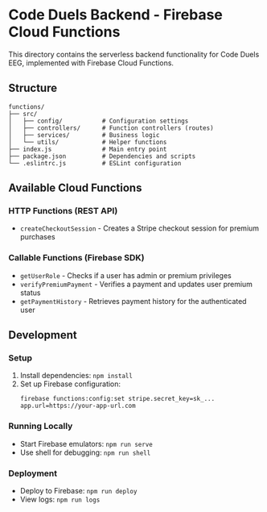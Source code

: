 # Code Duels Backend - Firebase Cloud Functions

This directory contains the serverless backend functionality for Code Duels EEG, implemented with Firebase Cloud Functions.

## Structure

```
functions/
├── src/
│   ├── config/           # Configuration settings
│   ├── controllers/      # Function controllers (routes)
│   ├── services/         # Business logic
│   └── utils/            # Helper functions
├── index.js              # Main entry point
├── package.json          # Dependencies and scripts
└── .eslintrc.js          # ESLint configuration
```

## Available Cloud Functions

### HTTP Functions (REST API)
- `createCheckoutSession` - Creates a Stripe checkout session for premium purchases

### Callable Functions (Firebase SDK)
- `getUserRole` - Checks if a user has admin or premium privileges
- `verifyPremiumPayment` - Verifies a payment and updates user premium status
- `getPaymentHistory` - Retrieves payment history for the authenticated user

## Development

### Setup
1. Install dependencies: `npm install`
2. Set up Firebase configuration:
   ```
   firebase functions:config:set stripe.secret_key=sk_... app.url=https://your-app-url.com
   ```

### Running Locally
- Start Firebase emulators: `npm run serve`
- Use shell for debugging: `npm run shell`

### Deployment
- Deploy to Firebase: `npm run deploy`
- View logs: `npm run logs` 